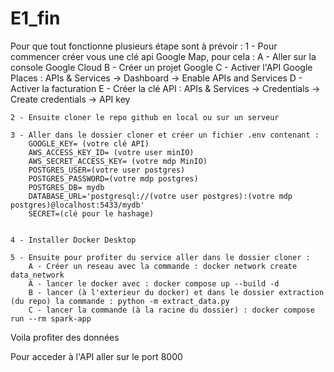 # E1_fin

Pour que tout fonctionne plusieurs étape sont à prévoir :
    1 - Pour commencer créer vous une clé api Google Map, pour cela  :
        A - Aller sur la console Google Cloud
        B - Créer un projet Google
        C - Activer l'API Google Places : APIs & Services → Dashboard → Enable APIs and Services
        D - Activer la facturation
        E - Créer la clé API : APIs & Services → Credentials → Create credentials → API key

    2 - Ensuite cloner le repo github en local ou sur un serveur

    3 - Aller dans le dossier cloner et créer un fichier .env contenant :
        GOOGLE_KEY= (votre clé API)
        AWS_ACCESS_KEY_ID= (votre user minIO)
        AWS_SECRET_ACCESS_KEY= (votre mdp MinIO)
        POSTGRES_USER=(votre user postgres)
        POSTGRES_PASSWORD=(votre mdp postgres)
        POSTGRES_DB= mydb
        DATABASE_URL='postgresql://(votre user postgres):(votre mdp postgres)@localhost:5433/mydb'
        SECRET=(clé pour le hashage)
    

    4 - Installer Docker Desktop

    5 - Ensuite pour profiter du service aller dans le dossier cloner :
        A - Créer un reseau avec la commande : docker network create data_network 
        A - lancer le docker avec : docker compose up --build -d
        B - lancer (à l'exterieur du docker) et dans le dossier extraction (du repo) la commande : python -m extract_data.py
        C - lancer la commande (à la racine du dossier) : docker compose run --rm spark-app

Voila profiter des données

Pour acceder à l'API aller sur le port 8000


